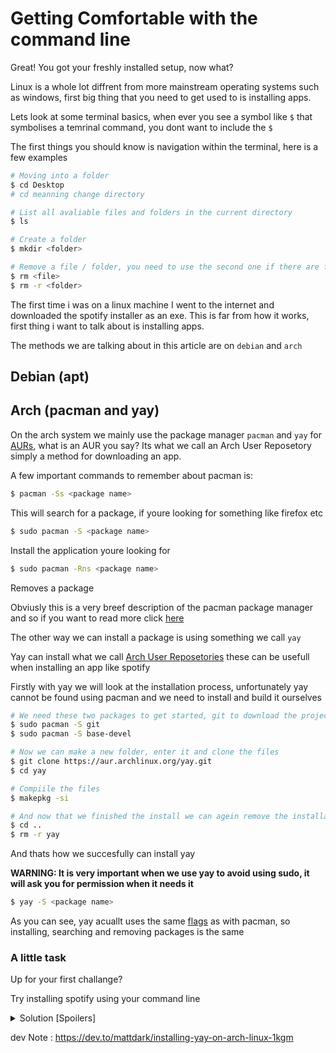 # Getting Comfortable with the command line

Great! You got your freshly installed setup, now what?

Linux is a whole lot diffrent from more mainstream operating systems such as windows, first big thing that you need to get used to is installing apps.

Lets look at some terminal basics, when ever you see a symbol like `$` that symbolises a temrinal command, you dont want to include the `$`

The first things you should know is navigation within the terminal, here is a few examples

```bash
# Moving into a folder
$ cd Desktop
# cd meanning change directory

# List all avaliable files and folders in the current directory
$ ls

# Create a folder
$ mkdir <folder>

# Remove a file / folder, you need to use the second one if there are files in the folder
$ rm <file>
$ rm -r <folder>
```

The first time i was on a linux machine I went to the internet and downloaded the spotify installer as an exe. This is far from how it works, first thing i want to talk about is installing apps.

The methods we are talking about in this article are on `debian` and `arch`

## Debian (apt)

## Arch (pacman and yay)

On the arch system we mainly use the package manager `pacman` and `yay` for [AURs](https://wiki.archlinux.org/title/Arch_User_Repository), what is an AUR you say? Its what we call an Arch User Reposetory simply a method for downloading an app.

A few important commands to remember about pacman is:

```bash
$ pacman -Ss <package name>
```
This will search for a package, if youre looking for something like firefox etc

```bash
$ sudo pacman -S <package name>
```
Install the application youre looking for

```bash
$ sudo pacman -Rns <package name>
```
Removes a package

Obviusly this is a very breef description of the pacman package manager and so if you want to read more click [here](https://wiki.archlinux.org/title/Pacman)

The other way we can install a package is using something we call `yay`

Yay can install what we call [Arch User Reposetories](https://wiki.archlinux.org/title/Arch_User_Repository) these can be usefull when installing an app like spotify

Firstly with yay we will look at the installation process, unfortunately yay cannot be found using pacman and we need to install and build it ourselves

```bash
# We need these two packages to get started, git to download the project files and base-devel to compile
$ sudo pacman -S git
$ sudo pacman -S base-devel

# Now we can make a new folder, enter it and clone the files
$ git clone https://aur.archlinux.org/yay.git
$ cd yay

# Compiile the files
$ makepkg -si

# And now that we finished the install we can agein remove the installation files 
$ cd ..
$ rm -r yay
```

And thats how we succesfully can install yay

**WARNING: It is very important when we use yay to avoid using sudo, it will ask you for permission when it needs it**

```bash
$ yay -S <package name>
```
As you can see, yay acuallt uses the same [flags](technical_termonologies.md) as with pacman, so installing, searching and removing packages is the same

### A little task

Up for your first challange?

Try installing spotify using your command line

<details closed="closed">
  <summary>Solution [Spoilers]</summary>

  <p>We want to make sure that we have yay installed before starting</p>

  ```bash
  $ yay -S spotify
  ```

</details>

dev Note : https://dev.to/mattdark/installing-yay-on-arch-linux-1kgm


